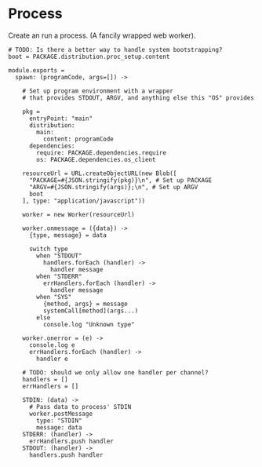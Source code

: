 Process
=======

Create an run a process. (A fancily wrapped web worker).

    # TODO: Is there a better way to handle system bootstrapping?
    boot = PACKAGE.distribution.proc_setup.content

    module.exports =
      spawn: (programCode, args=[]) ->

        # Set up program environment with a wrapper
        # that provides STDOUT, ARGV, and anything else this "OS" provides

        pkg =
          entryPoint: "main"
          distribution:
            main:
              content: programCode
          dependencies:
            require: PACKAGE.dependencies.require
            os: PACKAGE.dependencies.os_client

        resourceUrl = URL.createObjectURL(new Blob([
          "PACKAGE=#{JSON.stringify(pkg)}\n", # Set up PACKAGE
          "ARGV=#{JSON.stringify(args)};\n", # Set up ARGV
          boot
        ], type: "application/javascript"))

        worker = new Worker(resourceUrl)

        worker.onmessage = ({data}) ->
          {type, message} = data

          switch type
            when "STDOUT"
              handlers.forEach (handler) ->
                handler message
            when "STDERR"
              errHandlers.forEach (handler) ->
                handler message
            when "SYS"
              {method, args} = message
              systemCall[method](args...)
            else
              console.log "Unknown type"

        worker.onerror = (e) ->
          console.log e
          errHandlers.forEach (handler) ->
            handler e

        # TODO: should we only allow one handler per channel?
        handlers = []
        errHandlers = []

        STDIN: (data) ->
          # Pass data to process' STDIN
          worker.postMessage
            type: "STDIN"
            message: data
        STDERR: (handler) ->
          errHandlers.push handler
        STDOUT: (handler) ->
          handlers.push handler
